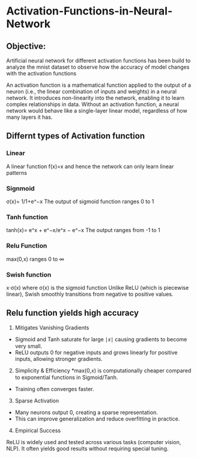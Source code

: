# Activation-Functions-in-Neural-Network

## Objective:
Artificial neural network for different activation functions has been build to analyze the mnist dataset to observe how the accuracy of model changes with the activation functions


An activation function is a mathematical function applied to the output of a neuron (i.e., the linear combination of inputs and weights) in a neural network. It introduces non-linearity into the network, enabling it to learn complex relationships in data. Without an activation function, a neural network would behave like a single-layer linear model, regardless of how many layers it has.

## Differnt types of Activation function
### Linear
A linear function f(x)=x and hence the network can only learn linear patterns

### Signmoid
σ(x)= 1/1+e^−x
The output of sigmoid function ranges 0 to 1
### Tanh function
tanh(x)= e^x + e^−x/e^x − e^−x
The output ranges from -1 to 1

### Relu Function
max(0,x)
ranges 0 to ∞

### Swish function
x⋅σ(x)  where σ(x)  is the sigmoid function
Unlike ReLU (which is piecewise linear), Swish smoothly transitions from negative to positive values.

## Relu function yields high accuracy
1. Mitigates Vanishing Gradients
* Sigmoid and Tanh saturate for large ∣𝑥∣ causing gradients to become very small.
* ReLU outputs 0 for negative inputs and grows linearly for positive inputs, allowing stronger gradients.
2. Simplicity & Efficiency
*max(0,𝑥) is computationally cheaper compared to exponential functions in Sigmoid/Tanh.
* Training often converges faster.
3. Sparse Activation
* Many neurons output 0, creating a sparse representation.
* This can improve generalization and reduce overfitting in practice.

4. Empirical Success

ReLU is widely used and tested across various tasks (computer vision, NLP).
It often yields good results without requiring special tuning.
 
​

 
​
